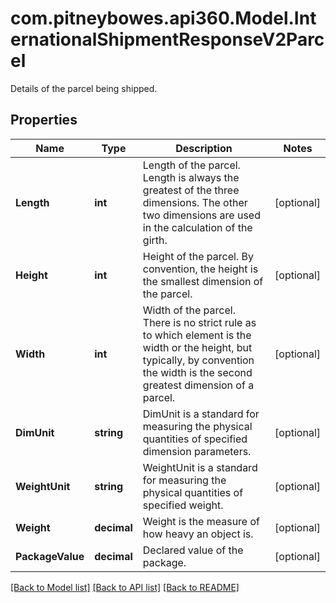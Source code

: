 # com.pitneybowes.api360.Model.InternationalShipmentResponseV2Parcel
Details of the parcel being shipped.

## Properties

Name | Type | Description | Notes
------------ | ------------- | ------------- | -------------
**Length** | **int** | Length of the parcel. Length is always the greatest of the three dimensions. The other two dimensions are used in the calculation of the girth. | [optional] 
**Height** | **int** | Height of the parcel. By convention, the height is the smallest dimension of the parcel. | [optional] 
**Width** | **int** | Width of the parcel. There is no strict rule as to which element is the width or the height, but typically, by convention the width is the second greatest dimension of a parcel. | [optional] 
**DimUnit** | **string** | DimUnit is a standard for measuring the physical quantities of specified dimension parameters. | [optional] 
**WeightUnit** | **string** | WeightUnit is a standard for measuring the physical quantities of specified weight. | [optional] 
**Weight** | **decimal** | Weight is the measure of how heavy an object is. | [optional] 
**PackageValue** | **decimal** | Declared value of the package. | [optional] 

[[Back to Model list]](../../README.md#documentation-for-models) [[Back to API list]](../../README.md#documentation-for-api-endpoints) [[Back to README]](../../README.md)


